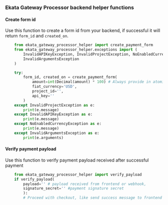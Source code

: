 ### Ekata Gateway Processor backend helper functions

#### Create form id

Use this function to create a form id from your backend, if successful it will return `form_id` and `created_on`.

```python
    from ekata_gateway_processor_helper import create_payment_form
    from ekata_gateway_processor_helper.exceptions import (
        InvalidAPIKeyException, InvalidProjectException, NoEnabledCurrencyException,
        InvalidArgumentsException
    )

    try:
        form_id, created_on = create_payment_form(
            amount=int(Decimal(amount) * 100) # Always provide in atomic amount of fiat currency,
            fiat_currency='USD',
            project_id='',
            api_key=''
        )
    except InvalidProjectException as e:
        print(e.message)
    except InvalidAPIKeyException as e:
        print(e.message)
    except NoEnabledCurrencyException as e:
        print(e.message)
    except InvalidArgumentsException as e:
        print(e.arguments)
```

#### Verify payment payload

Use this function to verify payment payload received after successful payment

```python
    from ekata_gateway_processor_helper import verify_payload
    if verify_payload(
        payload='' # payload received from frontend or webhook,
        signature_secret='' #payment signature secret
        ):
        # Proceed with checkout, like send success message to frontend etc
```
